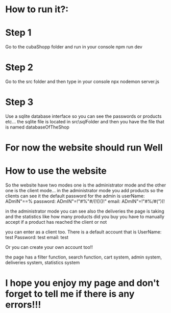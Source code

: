 # How to run it?:

# Step 1
Go to the cubaShopp folder and run in your console npm run dev

# Step 2
Go to the src folder and then type in your console npx nodemon server.js

# Step 3
Use a sqlite database interface so you can see the passwords or products etc... the sqlite file is located in src\sqlFolder and then you have the file that is named databaseOfTheShop

# For now the website should run Well

# How to use the website
So the website have two modes one is the administrator mode and the other one is the client mode... in the administrator mode you add products so the clients can see it the default password for the admin is 
userName: ADmIN"==%
password: ADmIN"=!"#%"#/(!()()!"
email: ADmIN"=!"#%/#(")(!

in the administrator mode you can see also the deliveries the page is taking and the statistics like how many products did you buy
you have to manually accept if a product has reached the client or not

you can enter as a client too. There is a default account that is
UserName: test
Password: test
email: test

Or you can create your own account too!!

the page has a filter function, search function, cart system, admin system, deliveries system, statistics system

# I hope you enjoy my page and don't forget to tell me if there is any errors!!!
